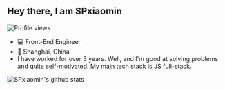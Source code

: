 ## Hey there, I am SPxiaomin

![Profile views](https://komarev.com/ghpvc/?username=SPxiaomin)

- 💻 Front-End Engineer
- 📍 Shanghai, China
- I have worked for over 3 years. Well, and I'm good at solving problems and quite self-motivated. My main tech stack is JS full-stack.

![SPxiaomin's github stats](https://github-readme-stats.vercel.app/api?username=SPxiaomin&show_icons=true)
